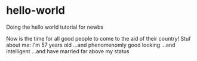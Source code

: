 # hello-world
Doing the hello world tutorial for newbs

Now is the time for all good people to come to the aid of their country!
Stuf about me:
I'm 57 years old
...and phenomenomly good looking
...and intelligent
...and have married far above my status
